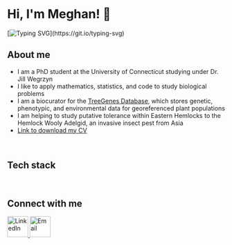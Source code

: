 # Hi, I'm Meghan! 👋
[![Typing SVG](https://readme-typing-svg.demolab.com?font=Fira+Code&duration=2000&pause=1300&color=44F781&width=700&lines=Welcome+to+my+Git!;I'm+interested+in+database+management+for+bioinformatics;I+also+like+population+genetics;And+I+love+all+things+plants!)](https://git.io/typing-svg)

## About me
- I am a PhD student at the University of Connecticut studying under Dr. Jill Wegrzyn
- I like to apply mathematics, statistics, and code to study biological problems
- I am a biocurator for the <a href="[URL](https://treegenesdb.org/)">TreeGenes Database</a>, which stores genetic, phenotypic, and environmental data for georeferenced plant populations
- I am helping to study putative tolerance within Eastern Hemlocks to the Hemlock Wooly Adelgid, an invasive insect pest from Asia
- <a href="Meghan_Myles_Resume.docx">Link to download my CV</a>
  
<br>

## Tech stack


<br>

## Connect with me
<a href="https://www.linkedin.com/in/meghan-myles-28b15bb8">
  <img src="https://img.icons8.com/fluency/48/000000/linkedin.png" alt="LinkedIn" width="48" height="48">
</a>

<a href="mailto:meghan.myles@uconn.edu">
  <img src="https://img.icons8.com/fluency/48/000000/apple-mail.png" alt="Email" width="48" height="48">
</a>

<br>
